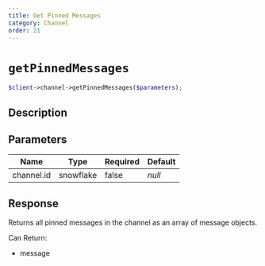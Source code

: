 ```yaml
---
title: Get Pinned Messages
category: Channel
order: 21
---
```


# `getPinnedMessages`

```php
$client->channel->getPinnedMessages($parameters);
```

## Description



## Parameters


Name | Type | Required | Default
--- | --- | --- | ---
channel.id | snowflake | false | *null*

## Response

Returns all pinned messages in the channel as an array of message objects.

Can Return:

* message
